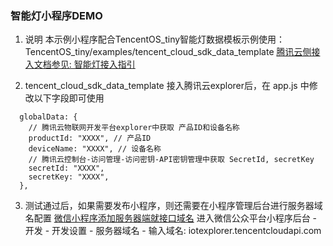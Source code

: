 ### 智能灯小程序DEMO
1. 说明
本示例小程序配合TencentOS_tiny智能灯数据模板示例使用：TencentOS_tiny/examples/tencent_cloud_sdk_data_template
[腾讯云侧接入文档参见: 智能灯接入指引](https://cloud.tencent.com/document/product/1081/34744)

2. tencent_cloud_sdk_data_template 接入腾讯云explorer后，在 app.js 中修改以下字段即可使用
````
  globalData: {
    // 腾讯云物联网开发平台explorer中获取 产品ID和设备名称
    productId: "XXXX", // 产品ID
    deviceName: "XXXX", // 设备名称
    // 腾讯云控制台-访问管理-访问密钥-API密钥管理中获取 SecretId, secretKey
    secretId: "XXXX",
    secretKey: "XXXX",
  },
````

3. 测试通过后，如果需要发布小程序，则还需要在小程序管理后台进行服务器域名配置
[微信小程序添加服务器端就接口域名](https://jingyan.baidu.com/article/ce09321bb6e9c12bff858f92.html)
进入微信公众平台小程序后台 - 开发 - 开发设置 - 服务器域名 - 输入域名: iotexplorer.tencentcloudapi.com
